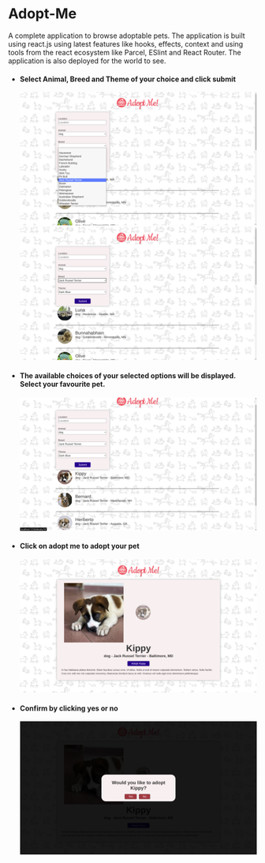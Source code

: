 # Adopt-Me

A complete application to browse adoptable pets. The application is built using react.js using latest features like hooks, effects, context and using tools from the react ecosystem like Parcel, ESlint and React Router. The application is also deployed for the world to see.

- #### Select Animal, Breed and Theme of your choice and click submit

  ![alt text](./public/1.png)
  ![alt text](./public/2.png)

- #### The available choices of your selected options will be displayed. Select your favourite pet.

  ![alt text](./public/3.png)

- #### Click on adopt me to adopt your pet
  ![alt text](./public/4.png)
- #### Confirm by clicking yes or no
  ![alt text](./public/5.png)
